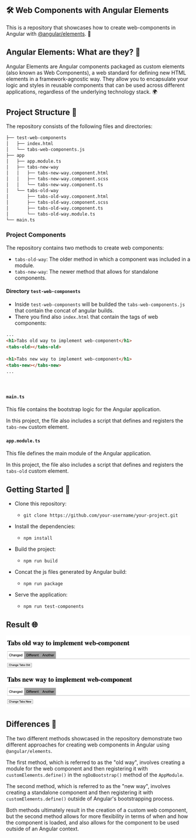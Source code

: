## 🛠️ Web Components with Angular Elements 


This is a repository that showcases how to create web-components in Angular with [@angular/elements](https://angular.io/guide/elements). 🚀

Angular Elements: What are they? 🤔
-----------------------------------

Angular Elements are Angular components packaged as custom elements (also known as Web Components), a web standard for
defining new HTML elements in a framework-agnostic way. They allow you to encapsulate your logic and styles in reusable
components that can be used across different applications, regardless of the underlying technology stack. 🌍

Project Structure 📂
--------------------

The repository consists of the following files and directories:

```.
├── test-web-components
│   ├── index.html
│   └── tabs-web-components.js
├── app
│   ├── app.module.ts
│   ├── tabs-new-way
│   │   ├── tabs-new-way.component.html
│   │   ├── tabs-new-way.component.scss
│   │   └── tabs-new-way.component.ts
│   └── tabs-old-way
│       ├── tabs-old-way.component.html
│       ├── tabs-old-way.component.scss
│       ├── tabs-old-way.component.ts
│       └── tabs-old-way.module.ts
└── main.ts
```

### Project Components

The repository contains two methods to create web components:

- `tabs-old-way`: The older method in which a component was included in a module.
- `tabs-new-way`: The newer method that allows for standalone components.

#### Directory `test-web-components`

- Inside `test-web-components` will be builded the `tabs-web-components.js` that contain the concat of angular builds.
- There you find also `index.html` that contain the tags of web components:

```html
...
<h1>Tabs old way to implement web-component</h1>
<tabs-old></tabs-old>

<h1>Tabs new way to implement web-component</h1>
<tabs-new></tabs-new>
...
```
<br>

#### `main.ts`

This file contains the bootstrap logic for the Angular application.

In this project, the file also includes a script that defines and registers the `tabs-new` custom element.

#### `app.module.ts`

This file defines the main module of the Angular application.

In this project, the file also includes a script that defines and registers the `tabs-old` custom element.


Getting Started 🚀
------------------

- Clone this repository:

  - `git clone https://github.com/your-username/your-project.git`

- Install the dependencies:

  - `npm install`

- Build the project:

  - `npm run build`

- Concat the js files generated by Angular build:
  - `npm run package`

- Serve the application:

  - `npm run test-components`

Result 🌐
---------
![](docs/imgs/img.png)

Differences 🩻
------------
The two different methods showcased in the repository demonstrate two different approaches for creating web components in Angular using `@angular/elements`.

The first method, which is referred to as the "old way", involves creating a module for the web component and then registering it with `customElements.define()` in the `ngDoBootstrap()` method of the `AppModule`.

The second method, which is referred to as the "new way", involves creating a standalone component and then registering it with `customElements.define()` outside of Angular's bootstrapping process.

Both methods ultimately result in the creation of a custom web component, but the second method allows for more flexibility in terms of when and how the component is loaded, and also allows for the component to be used outside of an Angular context.
